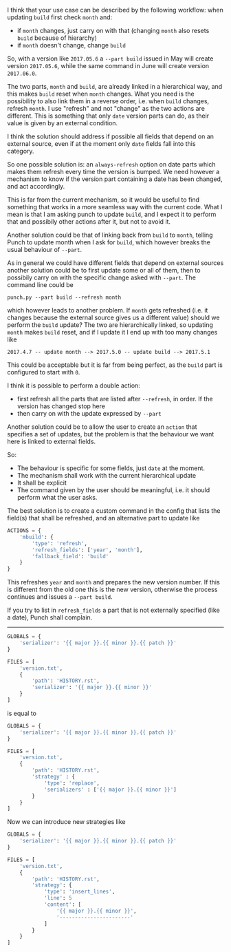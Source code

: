 I think that your use case can be described by the following workflow: when updating `build` first check `month` and:

* if `month` changes, just carry on with that (changing `month` also resets `build` because of hierarchy)
* if `month` doesn't change, change `build`

So, with a version like `2017.05.6` a `--part build` issued in May will create version `2017.05.6`, while the same command in June will create version `2017.06.0`.

The two parts, `month` and `build`, are already linked in a hierarchical way, and this makes `build` reset when `month` changes.
What you need is the possibility to also link them in a reverse order, i.e. when `build` changes, refresh `month`.
I use "refresh" and not "change" as the two actions are different. This is something that only `date` version parts can do, as their value is given by an external condition.

I think the solution should address if possible all fields that depend on an external source, even if at the moment only `date` fields fall into this category. 

So one possible solution is: an `always-refresh` option on date parts which makes them refresh every time the version is bumped. We need however a mechanism to know if the version part containing a date has been changed, and act accordingly.

This is far from the current mechanism, so it would be useful to find something that works in a more seamless way with the current code. What I mean is that I am asking punch to update `build`, and I expect it to perform that and possibily other actions after it, but not to avoid it.

Another solution could be that of linking back from `build` to `month`, telling Punch to update month when I ask for `build`, which however breaks the usual behaviour of `--part`.

As in general we could have different fields that depend on external sources another solution could be to first update some or all of them, then to possibily carry on with the specific change asked with `--part`. The command line could be

`punch.py --part build --refresh month`

which however leads to another problem. If `month` gets refreshed (i.e. it changes because the external source gives us a different value) should we perform the `build` update? The two are hierarchically linked, so updating `month` makes `build` reset, and if I update it I end up with too many changes like

`2017.4.7 -- update month --> 2017.5.0 -- update build --> 2017.5.1`

This could be acceptable but it is far from being perfect, as the `build` part is configured to start with `0`.

I think it is possible to perform a double action:

* first refresh all the parts that are listed after `--refresh`, in order. If the version has changed stop here
* then carry on with the update expressed by `--part`

Another solution could be to allow the user to create an `action` that specifies a set of updates, but the problem is that the behaviour we want here is linked to external fields.

So:

* The behaviour is specific for some fields, just `date` at the moment.
* The mechanism shall work with the current hierarchical update
* It shall be explicit
* The command given by the user should be meaningful, i.e. it should perform what the user asks.

The best solution is to create a custom command in the config that lists the field(s) that shall be refreshed, and an alternative part to update like

``` python
ACTIONS = {
    'mbuild': {
        'type': 'refresh',
        'refresh_fields': ['year', 'month'],
        'fallback_field': 'build'
    }
}
```

This refreshes `year` and `month` and prepares the new version number. If this is different from the old one this is the new version, otherwise the process continues and issues a `--part build`.

If you try to list in `refresh_fields` a part that is not externally specified (like a date), Punch shall complain. 


-------------------------

``` python
GLOBALS = {
    'serializer': '{{ major }}.{{ minor }}.{{ patch }}'
}

FILES = [
    'version.txt',
    {
        'path': 'HISTORY.rst',
        'serializer': '{{ major }}.{{ minor }}'
    }
]
```

is equal to 

``` python
GLOBALS = {
    'serializer': '{{ major }}.{{ minor }}.{{ patch }}'
}

FILES = [
    'version.txt',
    {
        'path': 'HISTORY.rst',
        'strategy' : {
            'type': 'replace',
            'serializers' : ['{{ major }}.{{ minor }}']
        }
    }
]
```

Now we can introduce new strategies like

``` python
GLOBALS = {
    'serializer': '{{ major }}.{{ minor }}.{{ patch }}'
}

FILES = [
    'version.txt',
    {
        'path': 'HISTORY.rst',
        'strategy': {
            'type': 'insert_lines',
            'line': 5
            'content': [
                '{{ major }}.{{ minor }}',
                '-----------------------'
            ]
        }
    }
]
```


